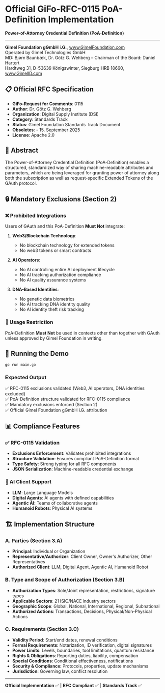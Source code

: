 # Official GiFo-RFC-0115 PoA-Definition Implementation

**Power-of-Attorney Credential Definition (PoA-Definition)**

---

**Gimel Foundation gGmbH i.G.**, www.GimelFoundation.com  
Operated by Gimel Technologies GmbH  
MD: Bjørn Baunbæk, Dr. Götz G. Wehberg – Chairman of the Board: Daniel Hartert  
Hardtweg 31, D-53639 Königswinter, Siegburg HRB 18660, www.GimelID.com

## 📋 **Official RFC Specification**

- **GiFo-Request for Comments**: 0115
- **Author**: Dr. Götz G. Wehberg
- **Organization**: Digital Supply Institute (DSI)
- **Category**: Standards Track
- **Status**: Gimel Foundation Standards Track Document
- **Obsoletes**: - 15. September 2025
- **License**: Apache 2.0

## 🎯 **Abstract**

The Power-of-Attorney Credential Definition (PoA-Definition) enables a structured, standardized way of sharing machine-readable attributes and parameters, which are being leveraged for granting power of attorney along both the subscription as well as request-specific Extended Tokens of the GAuth protocol.

## 🔒 **Mandatory Exclusions (Section 2)**

### **❌ Prohibited Integrations**
Users of GAuth and this PoA-Definition **Must Not** integrate:

1. **Web3/Blockchain Technology**: 
   - No blockchain technology for extended tokens
   - No web3 tokens or smart contracts

2. **AI Operators**:
   - No AI controlling entire AI deployment lifecycle
   - No AI tracking authorization compliance
   - No AI quality assurance systems

3. **DNA-Based Identities**:
   - No genetic data biometrics
   - No AI tracking DNA identity quality
   - No AI identity theft risk tracking

### **📝 Usage Restriction**
PoA-Definition **Must Not** be used in contexts other than together with GAuth unless approved by Gimel Foundation in writing.

## 🚀 **Running the Demo**

```bash
go run main.go
```

### **Expected Output**
✅ RFC-0115 exclusions validated (Web3, AI operators, DNA identities excluded)  
✅ PoA-Definition structure validated for RFC-0115 compliance  
✅ Mandatory exclusions enforced (Section 2)  
✅ Official Gimel Foundation gGmbH i.G. attribution

## 📊 **Compliance Features**

### **✅ RFC-0115 Validation**
- **Exclusions Enforcement**: Validates prohibited integrations
- **Structure Validation**: Ensures compliant PoA-Definition format
- **Type Safety**: Strong typing for all RFC components
- **JSON Serialization**: Machine-readable credential exchange

### **🤖 AI Client Support**
- **LLM**: Large Language Models
- **Digital Agents**: AI agents with defined capabilities
- **Agentic AI**: Teams of collaborative agents  
- **Humanoid Robots**: Physical AI systems

## 🏗️ **Implementation Structure**

### **A. Parties (Section 3.A)**
- **Principal**: Individual or Organization
- **Representative/Authorizer**: Client Owner, Owner's Authorizer, Other Representatives  
- **Authorized Client**: LLM, Digital Agent, Agentic AI, Humanoid Robot

### **B. Type and Scope of Authorization (Section 3.B)**
- **Authorization Types**: Sole/Joint representation, restrictions, signature types
- **Applicable Sectors**: 21 ISIC/NACE industry sectors
- **Geographic Scope**: Global, National, International, Regional, Subnational
- **Authorized Actions**: Transactions, Decisions, Physical/Non-Physical Actions

### **C. Requirements (Section 3.C)**
- **Validity Period**: Start/end dates, renewal conditions
- **Formal Requirements**: Notarization, ID verification, digital signatures
- **Power Limits**: Levels, boundaries, tool limitations, quantum resistance
- **Rights & Obligations**: Reporting duties, liability, compensation
- **Special Conditions**: Conditional effectiveness, notifications
- **Security & Compliance**: Protocols, properties, update mechanisms
- **Jurisdiction**: Governing law, conflict resolution

---

**Official Implementation** ✅ | **RFC Compliant** ✅ | **Standards Track** ✅